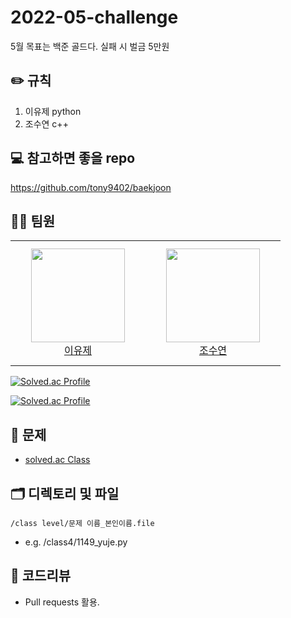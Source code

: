 # 2022-05-challenge
5월 목표는 백준 골드다. 실패 시 벌금 5만원

## ✏️ 규칙
1. 이유제 python
2. 조수연 c++

## 💻 참고하면 좋을 repo
https://github.com/tony9402/baekjoon<br>


## 👨‍💻 팀원

<table>
<tr height="200px">
        <td align="center" width="200px">
            <a href="https://github.com/dbwp031"><img height="150px" width="150px" src="https://avatars.githubusercontent.com/u/65337423?v=4"/></a>
            <br />
            <a href="https://github.com/dbwp031">이유제</a>
			<br />
        </td>
        <td align="center" width="200px">
            <a href="https://github.com/josushell"><img height="150px" width="150px" src="https://avatars.githubusercontent.com/u/63590121?v=4"/></a>
            <br />
            <a href="https://github.com/josushell">조수연</a>
			<br />
        </td>
    </tr>
  </table>

[![Solved.ac Profile](http://mazassumnida.wtf/api/v2/generate_badge?boj=dbwp031)](https://solved.ac/dbwp031/)

[![Solved.ac Profile](http://mazassumnida.wtf/api/v2/generate_badge?boj=yoy07030)](https://solved.ac/yoy07030/)

## 🔐 문제
* [solved.ac Class](https://solved.ac/class)

## 🗂 디렉토리 및 파일
`/class level/문제 이름_본인이름.file`
* e.g. /class4/1149_yuje.py
## 📝 코드리뷰
* Pull requests 활용.
